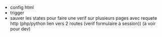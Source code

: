  * config html
 * trigger
 * sauver les states pour faire une verif sur plusieurs pages avec requete http (php/python lien vers 2 routes (verif formulaire à session)) (à voir pour dev)